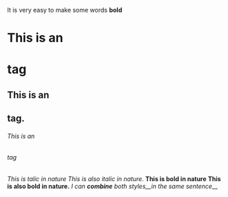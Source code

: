 It is very easy to make some words **bold**
# This is an <h1> tag
## This is an <h2> tag.
###### This is an <h6> tag


*This is talic in nature*
_This is also italic in nature._
**This is bold in nature**
__This is also bold in nature.__
_I can **combine** both styles__in the same sentence___
